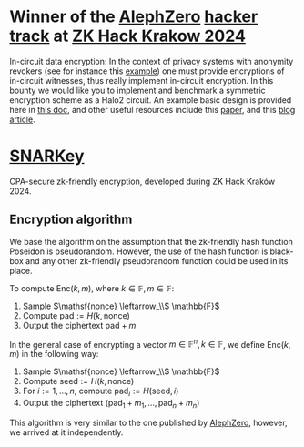 # Winner of the [AlephZero](https://zk-hack-krakow.devfolio.co/prizes?partner=Aleph+Zero) [hacker track](https://zk-hack-krakow.devfolio.co/projects) at [ZK Hack Krakow 2024](https://www.zkkrakow.com/)
In-circuit data encryption: In the context of privacy systems with anonymity revokers (see for instance this [example](https://docs.alephzero.org/aleph-zero/protocol-details/shielder/anonymity-revokers)) one must provide encryptions of in-circuit witnesses, thus really implement in-circuit encryption. In this bounty we would like you to implement and benchmark a symmetric encryption scheme as a Halo2 circuit. An example basic design is provided here in [this doc](https://docs.alephzero.org/aleph-zero/protocol-details/shielder/snark-friendly-symmetric-encryption), and other useful resources include this [paper](https://eprint.iacr.org/2023/520.pdf), and this [blog article](https://blog.taceo.io/how-to-choose-your-zk-friendly-hash-function/).

# [SNARKey](https://devfolio.co/projects/snarkey-77dd)
CPA-secure zk-friendly encryption, developed during ZK Hack Kraków 2024.

## Encryption algorithm
We base the algorithm on the assumption that the zk-friendly hash function Poseidon is pseudorandom. 
However, the use of the hash function is black-box and any other zk-friendly pseudorandom function could be used in its place.

To compute $\mathsf{Enc}(k, m)$, where $k \in \mathbb{F}, m \in \mathbb{F}$:
1. Sample $\mathsf{nonce} \leftarrow_\\$ \mathbb{F}$
2. Compute $\mathsf{pad} := H(k, \mathsf{nonce})$
3. Output the ciphertext $\mathsf{pad} + m$

In the general case of encrypting a vector $m \in \mathbb{F}^n, k \in \mathbb{F}$, we define $\mathsf{Enc}(k,m)$ in the following way:
1. Sample $\mathsf{nonce} \leftarrow_\\$ \mathbb{F}$
2. Compute $\mathsf{seed} := H(k, \mathsf{nonce})$
3. For $i := 1, \dots, n$, compute $\mathsf{pad}_i := H(\mathsf{seed}, i)$
4. Output the ciphertext $\left(\mathsf{pad}_1 + m_1, \dots, \mathsf{pad}_n + m_n\right)$

This algorithm is very similar to the one published by [AlephZero](https://docs.alephzero.org/aleph-zero/protocol-details/shielder/snark-friendly-symmetric-encryption), however, we arrived at it independently.
